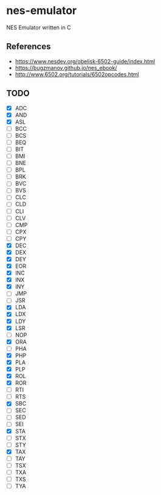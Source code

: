 # nes-emulator

NES Emulator written in C

## References

- https://www.nesdev.org/obelisk-6502-guide/index.html
- https://bugzmanov.github.io/nes_ebook/
- http://www.6502.org/tutorials/6502opcodes.html

## TODO

- [x] ADC
- [x] AND
- [x] ASL
- [ ] BCC
- [ ] BCS
- [ ] BEQ
- [ ] BIT
- [ ] BMI
- [ ] BNE
- [ ] BPL
- [ ] BRK
- [ ] BVC
- [ ] BVS
- [ ] CLC
- [ ] CLD
- [ ] CLI
- [ ] CLV
- [ ] CMP
- [ ] CPX
- [ ] CPY
- [x] DEC
- [x] DEX
- [x] DEY
- [x] EOR
- [x] INC
- [x] INX
- [x] INY
- [ ] JMP
- [ ] JSR
- [x] LDA
- [x] LDX
- [x] LDY
- [x] LSR
- [ ] NOP
- [x] ORA
- [ ] PHA
- [x] PHP
- [x] PLA
- [x] PLP
- [x] ROL
- [x] ROR
- [ ] RTI
- [ ] RTS
- [x] SBC
- [ ] SEC
- [ ] SED
- [ ] SEI
- [x] STA
- [ ] STX
- [ ] STY
- [x] TAX
- [ ] TAY
- [ ] TSX
- [ ] TXA
- [ ] TXS
- [ ] TYA
